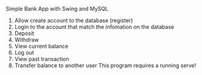 Simple Bank App with Swing and MySQL
1. Allow create account to the database (register)
2. Login to the account that match the infomation on the database
3. Deposit
4. Withdraw
5. View current balance
6. Log out
7. View past transaction
8. Transfer balance to another user
This program requires a running serve!
